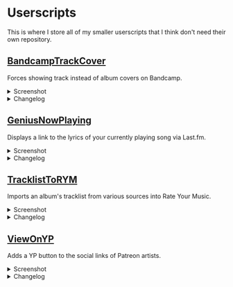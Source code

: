 # Userscripts

This is where I store all of my smaller userscripts that I think don't need their own repository.

## [BandcampTrackCover](https://raw.github.com/TheLastZombie/userscripts/master/BandcampTrackCover.user.js)

Forces showing track instead of album covers on Bandcamp.

<details>

<summary>Screenshot</summary>

![](https://raw.githubusercontent.com/TheLastZombie/userscripts/master/BandcampTrackCover.png)

</details>

<details>

<summary>Changelog</summary>

### Version 1.0.1
- Add `@downloadURL`

### Version 1.0.0
- Initial release

</details>

## [GeniusNowPlaying](https://raw.github.com/TheLastZombie/userscripts/master/GeniusNowPlaying.user.js)

Displays a link to the lyrics of your currently playing song via Last.fm.

<details>

<summary>Screenshot</summary>

![](https://raw.githubusercontent.com/TheLastZombie/userscripts/master/GeniusNowPlaying.png)

</details>

<details>

<summary>Changelog</summary>

### Version 1.0.4
- Update selector classes

### Version 1.0.3
- Add API fallback values

### Version 1.0.2
- Update selector classes

### Version 1.0.1
- Add `@downloadURL`

### Version 1.0.0
- Initial release

</details>

## [TracklistToRYM](https://raw.github.com/TheLastZombie/userscripts/master/TracklistToRYM.user.js)

Imports an album's tracklist from various sources into Rate Your Music.

<details>

<summary>Screenshot</summary>

![](https://raw.githubusercontent.com/TheLastZombie/userscripts/master/TracklistToRYM.gif)

</details>

<details>

<summary>Changelog</summary>

### Version 1.3.0
- Add Deezer support
- Add Genius support
- Add MusicBrainz support
- Add URL to sources option
- Append instead of replace option
- Clear input on submit
- Remove leading zeros
- Store data in JSON object
- General code cleanup
- Improve error handling

### Version 1.2.0
- Modify modal width
- Add URL placeholders
- Improve success and error messages

### Version 1.1.2
- Update Apple Music selectors

### Version 1.1.1
- Improve Discogs title selector

### Version 1.1.0
- Add Apple Music support
- Improve parent selector
- Improve status and error messages

### Version 1.0.0
- Initial release

</details>

## [ViewOnYP](https://raw.github.com/TheLastZombie/userscripts/master/ViewOnYP.user.js)

Adds a YP button to the social links of Patreon artists.

<details>

<summary>Screenshot</summary>

![](https://raw.githubusercontent.com/TheLastZombie/userscripts/master/ViewOnYP.png)

</details>

<details>

<summary>Changelog</summary>

### Version 1.0.2
- Update selector classes

### Version 1.0.1
- Fix #3

### Version 1.0.0
- Initial release

</details>
